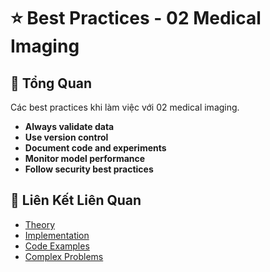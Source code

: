 # ⭐ Best Practices - 02 Medical Imaging

## 🎯 Tổng Quan

Các best practices khi làm việc với 02 medical imaging.

- **Always validate data**
- **Use version control**
- **Document code and experiments**
- **Monitor model performance**
- **Follow security best practices**

## 🔗 Liên Kết Liên Quan

- [Theory](./THEORY_02_medical_imaging.md)
- [Implementation](./IMPLEMENTATION_02_medical_imaging.md)
- [Code Examples](./CODE_EXAMPLES_02_medical_imaging.md)
- [Complex Problems](./COMPLEX_PROBLEMS.md)
